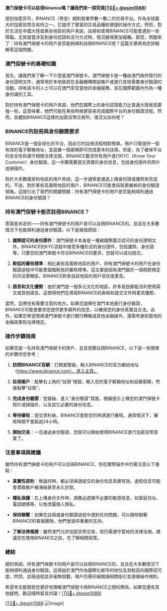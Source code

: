 **澳门保號卡可以註冊binance嗎？讓我們來一探究竟[[TG💪+ @esim1088](https://t.me/s/esim1088)]**

提到加密货币，BINANCE（幣安）絕對是業界數一數二的交易平台。作為全球最大的加密貨幣交易所之一，它提供了豐富的交易品種和便捷的操作方式。然而，對於生活在中國大陸或某些地區的用戶來說，註冊和使用BINANCE可能會遇到一些障礙。尤其是當涉及到身份認證和支付方式時，情況變得更加複雜。那麼，問題來了：持有澳門保號卡的用戶是否能夠順利註冊BINANCE呢？這篇文章將為您詳細解答這個問題。

### 澳門保號卡的基礎知識

首先，讓我們來了解一下什麼是澳門保號卡。澳門保號卡是一種由澳門政府發行的身份證明文件，通常用於本地居民在金融機構開設賬戶或進行其他需要身份驗證的活動。持有該卡的人士可以在澳門享受當地的金融服務，並在國際範圍內作為一種身份識別工具。

對於持有澳門保號卡的用戶來說，他們在國際上的身份認證能力比普通大陸居民要強一些。這意味著，他們可能在某些時候更容易完成國際平台的身份驗證流程。然而，具體到BINANCE這樣的加密貨幣交易所，情況又如何呢？

### BINANCE的註冊與身份驗證要求

BINANCE是一個全球化的平台，因此它的註冊流程相對簡單。用戶只需提供一個有效的電子郵箱地址，並設置一個密碼即可完成基本的註冊。但是，為了確保平台的安全性和遵守相關法律法規，BINANCE要求所有用戶進行KYC（Know Your Customer）身份驗證。這一步驟需要提交真實的身份信息，包括身份證件的照片或掃描件。

對於大多數國家和地區的用戶來說，這一步通常是通過上傳身份證或護照來完成的。不過，對於某些高風險地區的用戶，BINANCE可能會採取更嚴格的身份驗證措施。這就引出了我們的關鍵問題：持有澳門保號卡的用戶是否能夠順利通過BINANCE的身份驗證？

### 持有澳門保號卡能否註冊BINANCE？

答案是肯定的——持有澳門保號卡的用戶是可以註冊BINANCE的，並且在大多數情況下也能順利通過身份驗證。以下是幾個原因：

1. **國際認可的身份證件**：澳門保號卡本身是一種被國際廣泛認可的身份證明文件。BINANCE的KYC流程中接受多種形式的身份證件，包括護照、身份證等。只要您的澳門保號卡符合BINANCE的要求，您就可以成功提交。

2. **較低的審核標準**：相比某些高風險地區的用戶，持有澳門保號卡的用戶在身份驗證過程中可能會面臨較低的審核標準。這主要是因為澳門屬於一個相對穩定的司法管轄區，BINANCE對來自該地區的用戶信任度更高。

3. **語言和文化優勢**：由於澳門是一個多元文化的地區，許多居民都能流利使用英文或其他語言。這使得他們在填寫BINANCE的表格和提交文件時更具優勢。

當然，這裡也有需要注意的地方。如果您選擇在澳門本地進行身份驗證，BINANCE可能會要求您提供更多額外的信息，以確保您的身份真實且合法。此外，如果您希望使用澳門保號卡進行銀行轉賬或其他金融操作，還需考慮到當地的金融政策和法律規定。

### 操作步驟指南

如果您是一名持有澳門保號卡的用戶，並且想要註冊BINANCE，以下是一些簡單的步驟供您參考：

1. **訪問BINANCE官網**：打開瀏覽器，輸入BINANCE的官方網站地址（https://www.binance.com），進入主頁。

2. **註冊賬戶**：點擊右上角的“註冊”按鈕，輸入您的電子郵箱地址和設置密碼，然後點擊“註冊”。

3. **完成身份驗證**：登錄後，進入“身份驗證”頁面，根據提示上傳您的澳門保號卡照片或掃描件，以及其它必要的身份信息。

4. **等待審核**：提交資料後，BINANCE會對您的申請進行審核。通常情況下，審核時間不會超過24小時。

5. **開始交易**：一旦通過身份驗證，您就可以開始使用BINANCE進行加密貨幣買賣了。

### 注意事項與建議

雖然持有澳門保號卡的用戶可以註冊BINANCE，但在實際操作中仍需注意以下幾點：

- **真實性原則**：無論何時，都必須保證提交的身份信息真實有效。虛假信息可能會導致賬戶被凍結甚至永久封禁。

- **隱私保護**：在上傳身份文件時，請務必遮擋不必要的敏感信息，如家庭住址、電話號碼等，以免泄露個人隱私。

- **保持聯繫**：如果在註冊或身份驗證過程中遇到任何問題，可以隨時聯繫BINANCE的客服團隊，他們會提供專業的支持。

- **了解法律風險**：雖然澳門允許加密貨幣交易，但仍需遵守當地的法律法規。建議您在使用BINANCE之前，先了解相關政策。

### 總結

總的來說，持有澳門保號卡的用戶是可以註冊BINANCE的，並且在大多數情況下能夠順利通過身份驗證。這得益於澳門作為國際化都市的地位及其較高的國際認可度。然而，註冊過程並非毫無挑戰，用戶仍需仔細閱讀相關指引並遵循操作規則。

希望本文能幫助您更好地理解澳門保號卡與BINANCE之間的關係。如果您還有其他疑問，歡迎隨時留言討論！[[TG💪+ @esim1088](https://t.me/s/esim1088)]

[[TG💪+ @esim1088](https://t.me/s/esim1088) ![Image](https://i.postimg.cc/4NQfJmqS/Snipaste-2025-05-13-00-14-12.png)]